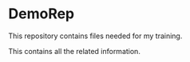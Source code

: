 # DemoRep
This repository contains files needed for my training.

This contains all the related information.
